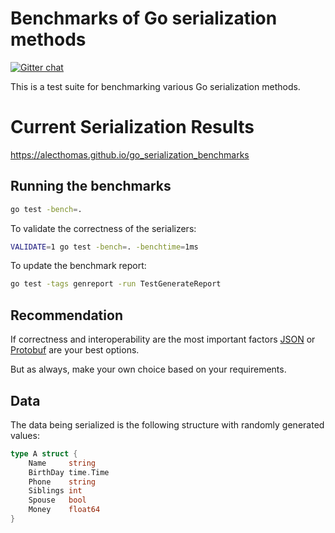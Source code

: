 # Benchmarks of Go serialization methods

[![Gitter chat](https://badges.gitter.im/alecthomas.png)](https://gitter.im/alecthomas/Lobby)

This is a test suite for benchmarking various Go serialization methods.

# Current Serialization Results

https://alecthomas.github.io/go_serialization_benchmarks

## Running the benchmarks

```bash
go test -bench=.
```

To validate the correctness of the serializers:

```bash
VALIDATE=1 go test -bench=. -benchtime=1ms
```

To update the benchmark report:

```bash
go test -tags genreport -run TestGenerateReport
```

## Recommendation

If correctness and interoperability are the most
important factors [JSON](http://golang.org/pkg/encoding/json/) or [Protobuf](https://google.golang.org/protobuf) are your best options.

But as always, make your own choice based on your requirements.

## Data

The data being serialized is the following structure with randomly generated values:

```go
type A struct {
    Name     string
    BirthDay time.Time
    Phone    string
    Siblings int
    Spouse   bool
    Money    float64
}
```


